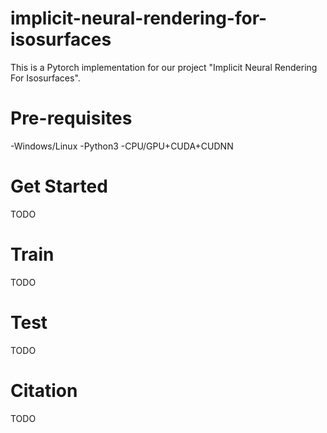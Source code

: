 # implicit-neural-rendering-for-isosurfaces
This is a Pytorch implementation for our project "Implicit Neural Rendering For Isosurfaces".

# Pre-requisites
-Windows/Linux
-Python3
-CPU/GPU+CUDA+CUDNN

# Get Started
TODO

# Train
TODO

# Test
TODO

# Citation 
TODO

